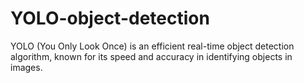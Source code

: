 # YOLO-object-detection
YOLO (You Only Look Once) is an efficient real-time object detection algorithm, known for its speed and accuracy in identifying objects in images.
